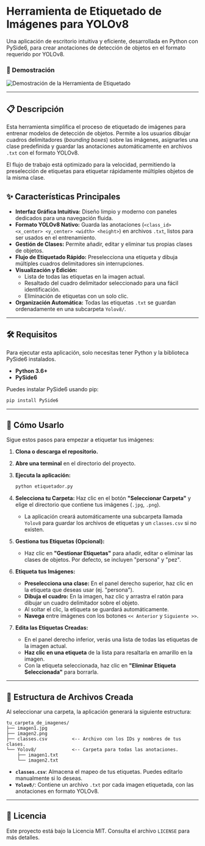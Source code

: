 # Herramienta de Etiquetado de Imágenes para YOLOv8

Una aplicación de escritorio intuitiva y eficiente, desarrollada en Python con PySide6, para crear anotaciones de detección de objetos en el formato requerido por YOLOv8.

### 🎥 Demostración

![Demostración de la Herramienta de Etiquetado](https://github.com/viccorari/Data-Labeling-Software/blob/main/Video_software_demo)

---

## 📋 Descripción

Esta herramienta simplifica el proceso de etiquetado de imágenes para entrenar modelos de detección de objetos. Permite a los usuarios dibujar cuadros delimitadores (*bounding boxes*) sobre las imágenes, asignarles una clase predefinida y guardar las anotaciones automáticamente en archivos `.txt` con el formato YOLOv8.

El flujo de trabajo está optimizado para la velocidad, permitiendo la preselección de etiquetas para etiquetar rápidamente múltiples objetos de la misma clase.

## ✨ Características Principales

* **Interfaz Gráfica Intuitiva:** Diseño limpio y moderno con paneles dedicados para una navegación fluida.
* **Formato YOLOv8 Nativo:** Guarda las anotaciones (`<class_id> <x_center> <y_center> <width> <height>`) en archivos `.txt`, listos para ser usados en el entrenamiento.
* **Gestión de Clases:** Permite añadir, editar y eliminar tus propias clases de objetos.
* **Flujo de Etiquetado Rápido:** Preselecciona una etiqueta y dibuja múltiples cuadros delimitadores sin interrupciones.
* **Visualización y Edición:**
    * Lista de todas las etiquetas en la imagen actual.
    * Resaltado del cuadro delimitador seleccionado para una fácil identificación.
    * Eliminación de etiquetas con un solo clic.
* **Organización Automática:** Todas las etiquetas `.txt` se guardan ordenadamente en una subcarpeta `Yolov8/`.

---

## 🛠️ Requisitos

Para ejecutar esta aplicación, solo necesitas tener Python y la biblioteca PySide6 instalados.

* **Python 3.6+**
* **PySide6**

Puedes instalar PySide6 usando pip:
```bash
pip install PySide6
```

---

## 🚀 Cómo Usarlo

Sigue estos pasos para empezar a etiquetar tus imágenes:

1.  **Clona o descarga el repositorio.**
2.  **Abre una terminal** en el directorio del proyecto.
3.  **Ejecuta la aplicación:**
    ```bash
    python etiquetador.py
    ```
4.  **Selecciona tu Carpeta:** Haz clic en el botón **"Seleccionar Carpeta"** y elige el directorio que contiene tus imágenes (`.jpg`, `.png`).
    * La aplicación creará automáticamente una subcarpeta llamada `Yolov8` para guardar los archivos de etiquetas y un `classes.csv` si no existen.

5.  **Gestiona tus Etiquetas (Opcional):**
    * Haz clic en **"Gestionar Etiquetas"** para añadir, editar o eliminar las clases de objetos. Por defecto, se incluyen "persona" y "pez".

6.  **Etiqueta tus Imágenes:**
    * **Preselecciona una clase:** En el panel derecho superior, haz clic en la etiqueta que deseas usar (ej. "persona").
    * **Dibuja el cuadro:** En la imagen, haz clic y arrastra el ratón para dibujar un cuadro delimitador sobre el objeto.
    * Al soltar el clic, la etiqueta se guardará automáticamente.
    * **Navega** entre imágenes con los botones `<< Anterior` y `Siguiente >>`.

7.  **Edita las Etiquetas Creadas:**
    * En el panel derecho inferior, verás una lista de todas las etiquetas de la imagen actual.
    * **Haz clic en una etiqueta** de la lista para resaltarla en amarillo en la imagen.
    * Con la etiqueta seleccionada, haz clic en **"Eliminar Etiqueta Seleccionada"** para borrarla.

---

## 📁 Estructura de Archivos Creada

Al seleccionar una carpeta, la aplicación generará la siguiente estructura:

```
tu_carpeta_de_imagenes/
├── imagen1.jpg
├── imagen2.png
├── classes.csv         <-- Archivo con los IDs y nombres de tus clases.
└── Yolov8/             <-- Carpeta para todas las anotaciones.
    ├── imagen1.txt
    └── imagen2.txt
```

* **`classes.csv`**: Almacena el mapeo de tus etiquetas. Puedes editarlo manualmente si lo deseas.
* **`Yolov8/`**: Contiene un archivo `.txt` por cada imagen etiquetada, con las anotaciones en formato YOLOv8.

---

## 📜 Licencia

Este proyecto está bajo la Licencia MIT. Consulta el archivo `LICENSE` para más detalles.
